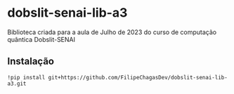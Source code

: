 # dobslit-senai-lib-a3
Biblioteca criada para a aula de Julho de 2023 do curso de computação quântica Dobslit-SENAI

## Instalação
```
!pip install git+https://github.com/FilipeChagasDev/dobslit-senai-lib-a3.git
```